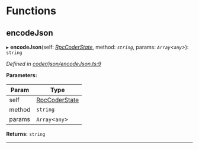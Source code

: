 

# Functions

<a id="encodejson"></a>

##  encodeJson

▸ **encodeJson**(self: *[RpcCoderState](_coder_json_types_d_.md#rpccoderstate)*, method: *`string`*, params: *`Array`<`any`>*): `string`

*Defined in [coder/json/encodeJson.ts:9](https://github.com/polkadot-js/api/blob/e8b1225/packages/api-provider/src/coder/json/encodeJson.ts#L9)*

**Parameters:**

| Param | Type |
| ------ | ------ |
| self | [RpcCoderState](_coder_json_types_d_.md#rpccoderstate) |
| method | `string` |
| params | `Array`<`any`> |

**Returns:** `string`

___

